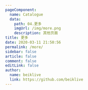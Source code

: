 ```yaml
---
pageComponent:
  name: Catalogue
  data:
    path: 04.更多
    imgUrl: /img/more.png
    description: 其他页面
title: 更多
date: 2020-03-11 21:50:56
permalink: /more/
sidebar: false
article: false
comment: false
editLink: false
author:
  name: beiklive
  link: https://github.com/beiklive
---
```


